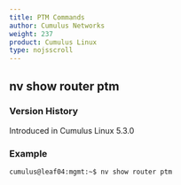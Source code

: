 ```yaml
---
title: PTM Commands
author: Cumulus Networks
weight: 237
product: Cumulus Linux
type: nojsscroll
---
```

## nv show router ptm

### Version History

Introduced in Cumulus Linux 5.3.0

### Example

```
cumulus@leaf04:mgmt:~$ nv show router ptm
```
